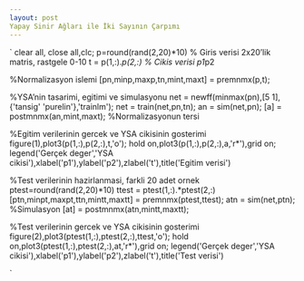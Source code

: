 ```yaml
---
layout: post
Yapay Sinir Ağları ile İki Sayının Çarpımı
---
```


`
clear all, close all,clc;
p=round(rand(2,20)*10) % Giris verisi 2x20’lik matris, rastgele 0-10
t = p(1,:).*p(2,:)     % Cikis verisi p1*p2

%Normalizasyon islemi
[pn,minp,maxp,tn,mint,maxt] = premnmx(p,t);

%YSA’nin tasarimi, egitimi ve simulasyonu
net = newff(minmax(pn),[5 1],{'tansig' 'purelin'},'trainlm');
net = train(net,pn,tn);
an = sim(net,pn);
[a] = postmnmx(an,mint,maxt); %Normalizasyonun tersi

%Egitim verilerinin gercek ve YSA cikisinin gosterimi
figure(1),plot3(p(1,:),p(2,:),t,'o');
hold on,plot3(p(1,:),p(2,:),a,'r*'),grid on;
legend('Gerçek deger','YSA cikisi'),xlabel('p1'),ylabel('p2'),zlabel('t'),title('Egitim verisi')

%Test verilerinin hazirlanmasi, farkli 20 adet ornek
ptest=round(rand(2,20)*10)
ttest = ptest(1,:).*ptest(2,:)
[ptn,minpt,maxpt,ttn,mintt,maxtt] = premnmx(ptest,ttest);
atn = sim(net,ptn); %Simulasyon
[at] = postmnmx(atn,mintt,maxtt);

%Test verilerinin gercek ve YSA cikisinin gosterimi
figure(2),plot3(ptest(1,:),ptest(2,:),ttest,'o');
hold on,plot3(ptest(1,:),ptest(2,:),at,'r*'),grid on;
legend('Gerçek deger','YSA cikisi'),xlabel('p1'),ylabel('p2'),zlabel('t'),title('Test verisi')









`
